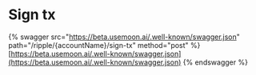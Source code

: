# Sign tx

{% swagger src="https://beta.usemoon.ai/.well-known/swagger.json" path="/ripple/{accountName}/sign-tx" method="post" %}
[https://beta.usemoon.ai/.well-known/swagger.json](https://beta.usemoon.ai/.well-known/swagger.json)
{% endswagger %}
